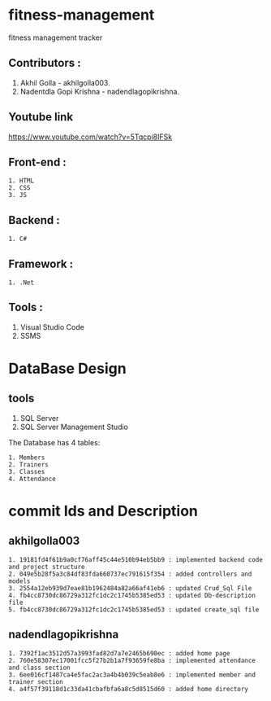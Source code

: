 # fitness-management
fitness management tracker

## Contributors : 
1. Akhil Golla - akhilgolla003.
2. Nadentdla Gopi Krishna - nadendlagopikrishna.

## Youtube link
https://www.youtube.com/watch?v=5Tqcpi8IFSk

## Front-end :
    1. HTML
    2. CSS
    3. JS
## Backend :
    1. C#
## Framework :
    1. .Net
## Tools :
  1. Visual Studio Code
  2. SSMS

# DataBase Design

  ## tools
  1. SQL Server
  2. SQL Server Management Studio

The Database has 4 tables:

    1. Members
    2. Trainers
    3. Classes
    4. Attendance


# commit Ids and Description
## akhilgolla003
    1. 19181fd4f61b9a0cf76aff45c44e510b94eb5bb9 : implemented backend code and project structure
    2. 049e5b28f5a3c84df83fda660737ec791615f354 : added controllers and models
    3. 2554a12eb939d7eae81b1962484a82a66af41eb6 : updated Crud_Sql File
    4. fb4cc8730dc86729a312fc1dc2c1745b5385ed53 : updated Db-description file
    5. fb4cc8730dc86729a312fc1dc2c1745b5385ed53 : updated create_sql file
## nadendlagopikrishna
    1. 7392f1ac3512d57a3993fad82d7a7e2465b690ec : added home page
    2. 760e58307ec17001fcc5f27b2b1a7f93659fe8ba : implemented attendance and class section
    3. 6ee016cf1487ca4e5fac2ac3a4b4b039c5eab8e6 : implemented member and trainer section
    4. a4f57f39118d1c33da41cbafbfa6a8c5d8515d60 : added home directory
